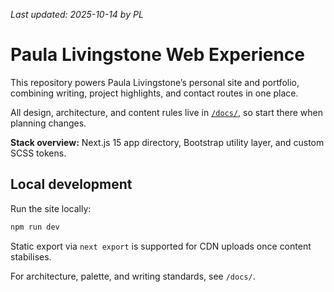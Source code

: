_Last updated: 2025-10-14 by PL_

# Paula Livingstone Web Experience

This repository powers Paula Livingstone’s personal site and portfolio, combining writing, project highlights, and contact routes in one place.

All design, architecture, and content rules live in [`/docs/`](docs/), so start there when planning changes.

**Stack overview:** Next.js 15 app directory, Bootstrap utility layer, and custom SCSS tokens.

## Local development

Run the site locally:

```bash
npm run dev
```

Static export via `next export` is supported for CDN uploads once content stabilises.

For architecture, palette, and writing standards, see `/docs/`.
